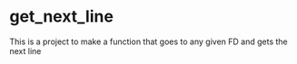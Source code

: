 # get_next_line
This is a project to make a function that goes to any given FD and gets the next line
